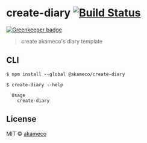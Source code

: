 # create-diary [![Build Status](https://travis-ci.org/akameco/create-diary.svg?branch=master)](https://travis-ci.org/akameco/create-diary)

[![Greenkeeper badge](https://badges.greenkeeper.io/akameco/create-diary.svg)](https://greenkeeper.io/)

> create akameco's diary template


## CLI

```
$ npm install --global @akameco/create-diary
```

```
$ create-diary --help

  Usage
    create-diary
```


## License

MIT © [akameco](http://akameco.github.io)
